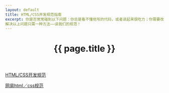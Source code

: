 ```yaml
---
layout: default
title: HTML/CSS开发规范指南
excerpt: 你是否常常碰到以下问题：你总是看不懂他写的代码，或者读起来很吃力；你需要改他的代码却无从下手，或总是要去问他这里是什么改了会不会影响其他代码；你和他一起开发一个产品，你总是怕代码和他有冲突或互相影响；你的代码在多次维护任务之后变得越来越臃肿，越来越难以维护。
解决以上问题只需一种方法——读我们的规范！
---
```


<header class="header">
	<h1>{{ page.title }}</h1>
</header>
<!-- /header -->

<section class="g-content">
	<div class="m-list">
		<p>
			<a href="//github.com/luozyiii/html-css-guide" target="_blank">HTML/CSS开发规范</a>
		</p>
		<p>
			<a href="//nec.netease.com/standard" target="_blank">网易html／css规范</a>
		</p>
	</div>
</section>